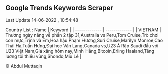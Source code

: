 

## Google Trends Keywords Scraper 
 
Last Update 14-06-2022 , 10:54:48

Country List :
 Name  | Keyword |
| ------------- | ------------- |
| VIETNAM | Thương ngày nắng về phần 2 tập 31,Australia vs Peru,Tom Cruise,Trò chơi con mực,Trịnh và Em,Hoa hậu Phạm Hương,Suri Cruise,Marilyn Monroe,Cao Thái Hà,Tuấn Hưng,Đại học Văn Lang,Canada vs,U23 Ả Rập Saudi đấu với U23 Việt Nam,Giá xăng hôm nay,Minh Hằng,Bitcoin,Erling Haaland,Tăng lương tối thiểu vùng,Shondo,Miu Lê |



© Abdul Muttaqin 
